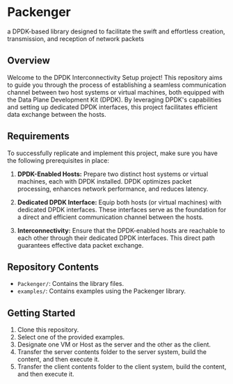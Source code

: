 # Packenger
a DPDK-based library designed to facilitate the swift and effortless creation, transmission, and reception of network packets

## Overview

Welcome to the DPDK Interconnectivity Setup project! This repository aims to guide you through the process of establishing a seamless communication channel between two host systems or virtual machines, both equipped with the Data Plane Development Kit (DPDK). By leveraging DPDK's capabilities and setting up dedicated DPDK interfaces, this project facilitates efficient data exchange between the hosts.

## Requirements

To successfully replicate and implement this project, make sure you have the following prerequisites in place:

1. **DPDK-Enabled Hosts:** Prepare two distinct host systems or virtual machines, each with DPDK installed. DPDK optimizes packet processing, enhances network performance, and reduces latency.

2. **Dedicated DPDK Interface:** Equip both hosts (or virtual machines) with dedicated DPDK interfaces. These interfaces serve as the foundation for a direct and efficient communication channel between the hosts.

3. **Interconnectivity:** Ensure that the DPDK-enabled hosts are reachable to each other through their dedicated DPDK interfaces. This direct path guarantees effective data packet exchange.

## Repository Contents

- `Packenger/`: Contains the library files.
- `examples/`: Contains examples using the Packenger library.


## Getting Started

1. Clone this repository.
2. Select one of the provided examples.
3. Designate one VM or Host as the server and the other as the client.
4. Transfer the server contents folder to the server system, build the content, and then execute it.
5. Transfer the client contents folder to the client system, build the content, and then execute it.
